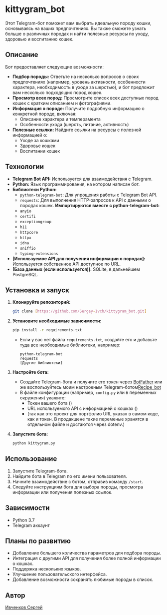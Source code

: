 # kittygram_bot

Этот Telegram-бот поможет вам выбрать идеальную породу кошки, основываясь на ваших предпочтениях. Вы также сможете узнать больше о различных породах и найти полезные ресурсы по уходу, здоровью и воспитанию кошек.

## Описание

Бот предоставляет следующие возможности:

*   **Подбор породы:** Ответьте на несколько вопросов о своих предпочтениях (например, уровень активности, особенности характера, необходимость в уходе за шерстью), и бот предложит вам несколько подходящих пород кошек.
*   **Просмотр всех пород:** Просмотрите список всех доступных пород кошек с кратким описанием и фотографиями.
*   **Информация о породе:** Получите подробную информацию о конкретной породе, включая:
    *   Описание характера и темперамента
    *   Особенности ухода (шерсть, питание, активность)
*   **Полезные ссылки:** Найдите ссылки на ресурсы с полезной информацией о:
    *   Уходе за кошками
    *   Здоровье кошек
    *   Воспитании кошек

## Технологии

*   **Telegram Bot API:**  Используется для взаимодействия с Telegram.
*   **Python:** Язык программирования, на котором написан бот.
*   **Библиотеки Python:**
    *   `python-telegram-bot`: Для упрощения работы с Telegram Bot API.
    *   `requests`: Для выполнения HTTP-запросов к API с данными о породах кошек.
    **Импортируются вместе с python-telegram-bot:**
    *   `anyio`
    *   `certifi`
    *   `exceptiongroup`
    *   `h11`
    *   `httpcore`
    *   `httpx`
    *   `idna`
    *   `sniffio`
    *   `typing-extensions`
*   **[Используемое API для получения информации о породах]:** Используется собственное API доступное по URL.
*   **[База данных (если используется)]:** SQLite, в дальнейшем PostgreSQL.

## Установка и запуск

1.  **Клонируйте репозиторий:**
    ```bash
    git clone [https://github.com/Sergey-Ivch/kittygram_bot.git]
    ```

2.  **Установите необходимые зависимости:**
    ```bash
    pip install -r requirements.txt
    ```
    *   Если у вас нет файла `requirements.txt`, создайте его и добавьте туда все необходимые библиотеки, например:
        ```
        python-telegram-bot
        requests
        [Другие библиотеки]
        ```

3.  **Настройте бота:**
    *   Создайте Telegram-бота и получите его токен через [BotFather](https://t.me/BotFather) или же воспользуйтесь моим настроеным Telegram-ботом[Recipe_bot](https://web.telegram.org/k/#@Recipe_site_bot)
    *   В файле конфигурации (например, `config.py` или в переменных окружения) укажите:
        *   Токен вашего бота ()
        *   URL используемого API с информацией о кошках ()
        *   (так как это проект для портфолио URL указан в самом коде, как и токен.
            В продакшене такие переменые хранятся в отдельном файле и достаются через dotenv.)


4.  **Запустите бота:**
    ```bash
    python kittygram.py
    ```

## Использование

1.  Запустите Telegram-бота.
2.  Найдите бота в Telegram по его имени пользователя.
3.  Начните взаимодействие с ботом, отправив команду `/start`.
4.  Следуйте инструкциям бота для выбора породы, просмотра информации или получения полезных ссылок.

## Зависимости

*   Python 3.7
*   Telegram аккаунт

## Планы по развитию

*   Добавление большего количества параметров для подбора породы.
*   Интеграция с другими API для получения более полной информации о кошках.
*   Поддержка нескольких языков.
*   Улучшение пользовательского интерфейса.
*   Добавление возможности сохранять любимые породы в список.

## Автор
[Ивченков Сергей](https://github.com/Sergey-Ivch)
